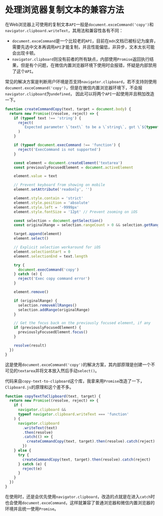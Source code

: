 # 处理浏览器复制文本的兼容方法

在Web浏览器上可使用的复制文本`API`一般是`document.exceCommand('copy')`和`navigator.clipboard.writeText`，其用法和兼容性各有不同：

- `document.exceCommand`是一个比较老的`API`，目前在`mdn`文档已被标记为废弃，需要先选中文本再调用`API`才能复制，并且性能偏低，非异步，文本太长可能会出现卡顿。
- `navigator.clipboard`则没有前者的所有缺点，内部使用`Promise`返回执行结果，但是有个问题，在微信内置浏览器环境下使用时会报错，怀疑是内部禁用了这个`API`。

常见的解决方案是判断用户环境是否支持`navigator.clipboard`，若不支持则使用`document.exceCommand('copy')`，但是在微信内置浏览器环境下，不会报`navigator.clipboard`为`undefined`，
因此可以将两个`API`一起使用并且稍加改造一下。

```javascript
function createCommandCopy(text, target = document.body) {
  return new Promise((resolve, reject) => {
    if (typeof text !== 'string') {
      reject(
        `Expected parameter \`text\` to be a \`string\`, got \`${typeof text}\`.`
      )
    }

    if (typeof document.execCommand !== 'function') {
      reject('ExecCommand is not supported')
    }

    const element = document.createElement('textarea')
    const previouslyFocusedElement = document.activeElement

    element.value = text

    // Prevent keyboard from showing on mobile
    element.setAttribute('readonly', '')

    element.style.contain = 'strict'
    element.style.position = 'absolute'
    element.style.left = '-9999px'
    element.style.fontSize = '12pt' // Prevent zooming on iOS

    const selection = document.getSelection()
    const originalRange = selection.rangeCount > 0 && selection.getRangeAt(0)

    target.append(element)
    element.select()

    // Explicit selection workaround for iOS
    element.selectionStart = 0
    element.selectionEnd = text.length

    try {
      document.execCommand('copy')
    } catch (e) {
      reject('Exec copy command error')
    }

    element.remove()

    if (originalRange) {
      selection.removeAllRanges()
      selection.addRange(originalRange)
    }

    // Get the focus back on the previously focused element, if any
    if (previouslyFocusedElement) {
      previouslyFocusedElement.focus()
    }

    resolve(result)
  })
}
```

这是使用`document.exceCommand('copy')`的解决方案，其内部原理是创建一个不可见的`textarea`并将文本放入然后手动`select()`。

代码来自`copy-text-to-clipboard`这个库，我拿来用`Promise`改造了一下，`Clipboard.js`的原理和这个差不多。

```javascript
function copyTextToClipboard(text, target) {
  return new Promise((resolve, reject) => {
    if (
      navigator.clipboard &&
      typeof navigator.clipboard.writeText === 'function'
    ) {
      navigator.clipboard
        .writeText(text)
        .then(resolve)
        .catch(() => {
          createCommandCopy(text, target).then(resolve).catch(reject)
        })
    } else {
      try {
        createCommandCopy(text, target).then(resolve).catch(reject)
      } catch (e) {
        reject(e)
      }
    }
  })
}
```

在使用时，还是会优先使用`navigator.clipboard`，改造的点就是在进入`catch`时也会使用`document.exceCommand`，这样就兼容了普通浏览器和微信内置浏览器的环境并且统一使用`Promise`。
